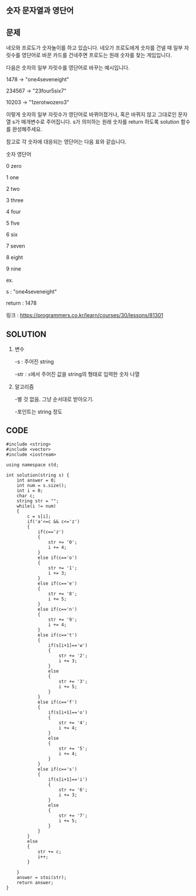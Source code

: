 숫자 문자열과 영단어
---------------------

문제
----
네오와 프로도가 숫자놀이를 하고 있습니다. 네오가 프로도에게 숫자를 건넬 때 일부 자릿수를 영단어로 바꾼 카드를 건네주면 프로도는 원래 숫자를 찾는 게임입니다.

다음은 숫자의 일부 자릿수를 영단어로 바꾸는 예시입니다.

1478 → "one4seveneight"

234567 → "23four5six7"

10203 → "1zerotwozero3"

이렇게 숫자의 일부 자릿수가 영단어로 바뀌어졌거나, 혹은 바뀌지 않고 그대로인 문자열 s가 매개변수로 주어집니다. 
s가 의미하는 원래 숫자를 return 하도록 solution 함수를 완성해주세요.

참고로 각 숫자에 대응되는 영단어는 다음 표와 같습니다.

숫자	영단어

0	zero

1	one

2	two

3	three

4	four

5	five

6	six

7	seven

8	eight

9	nine

ex.

s : "one4seveneight"

return : 1478

링크 : <https://programmers.co.kr/learn/courses/30/lessons/81301>


SOLUTION
---------
1. 변수

   -s : 주어진 string
   
   -str : `s`에서 주어진 값을 string의 형태로 입력한 숫자 나열

   
   
   
2. 알고리즘

   -별 것 없음. 그냥 순서대로 받아오기.
   
   -포인트는 string 정도
   


CODE
----
```{.cpp}
#include <string>
#include <vector>
#include <iostream>

using namespace std;

int solution(string s) {
    int answer = 0;
    int num = s.size();
    int i = 0;
    char c;
    string str = "";
    while(i != num)
    {
        c = s[i];
        if('a'<=c && c<='z')
        {
            if(c=='z')
            {
                str += '0';
                i += 4;
            }
            else if(c=='o')
            {
                str += '1';
                i += 3;
            }
            else if(c=='e')
            {
                str += '8';
                i += 5;
            }
            else if(c=='n')
            {
                str += '9';
                i += 4;
            }
            else if(c=='t')
            {
                if(s[i+1]=='w')
                {
                    str += '2';
                    i += 3;
                }
                else
                {
                    str += '3';
                    i += 5;
                }
            }
            else if(c=='f')
            {
                if(s[i+1]=='o')
                {
                    str += '4';
                    i += 4;
                }
                else
                {
                    str += '5';
                    i += 4;
                }
            }
            else if(c=='s')
            {
                if(s[i+1]=='i')
                {
                    str += '6';
                    i += 3;
                }
                else
                {
                    str += '7';
                    i += 5;
                }
            }
        }
        else
        {
            str += c;
            i++;
        }
        
    }
    answer = stoi(str);
    return answer;
}
